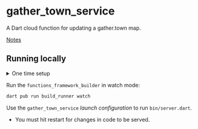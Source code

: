# gather_town_service

A Dart cloud function for updating a gather.town map.

[Notes](https://docs.google.com/document/d/11kBEvSW73-Z9s5SWbjs7DQcH6-Dp6-0n595yqJf-aNs/edit?usp=sharing)


## Running locally 

<details>
  <summary>One time setup</summary>
  
  You'll need to add a file called `credentials.json` at the top level of the project, of the form: 
  ```json
  {
    "apiKey": "...",
    "spaceId": "123blahblah\\space_name",
    "mapId": "study"
  }
  ```
</details>

Run the `functions_framework_builder` in watch mode:

```sh
dart pub run build_runner watch
```

Use the `gather_town_service` *launch configuration* to run `bin/server.dart`.
- You must hit restart for changes in code to be served.
